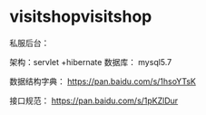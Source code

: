 # visitshopvisitshop

私服后台：

架构：servlet +hibernate 
数据库： mysql5.7

数据结构字典： https://pan.baidu.com/s/1hsoYTsK

接口规范： https://pan.baidu.com/s/1pKZlDur
